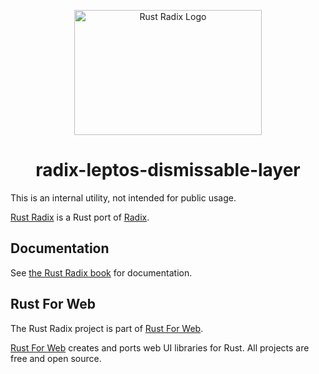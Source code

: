 <p align="center">
    <a href="../../../../logo.svg">
        <img src="../../../../logo.svg" width="300" height="200" alt="Rust Radix Logo">
    </a>
</p>

<h1 align="center">radix-leptos-dismissable-layer</h1>

This is an internal utility, not intended for public usage.

[Rust Radix](https://github.com/RustForWeb/radix) is a Rust port of [Radix](https://www.radix-ui.com/primitives).

## Documentation

See [the Rust Radix book](https://radix.rustforweb.org/) for documentation.

## Rust For Web

The Rust Radix project is part of [Rust For Web](https://github.com/RustForWeb).

[Rust For Web](https://github.com/RustForWeb) creates and ports web UI libraries for Rust. All projects are free and open source.
